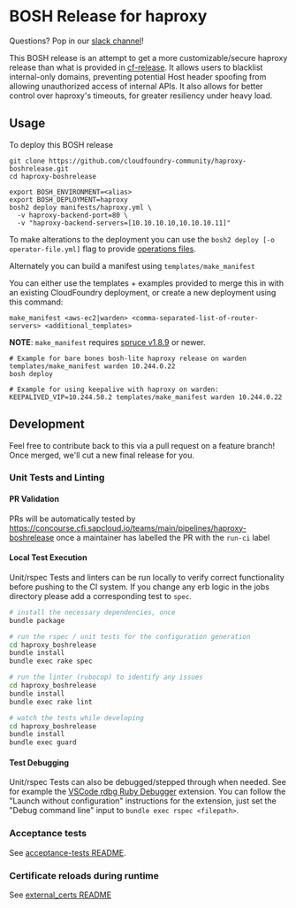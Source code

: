 BOSH Release for haproxy
===========================

Questions? Pop in our [slack channel](https://cloudfoundry.slack.com/messages/haproxy-boshrelease/)!

This BOSH release is an attempt to get a more customizable/secure haproxy release than what
is provided in [cf-release](https://github.com/cloudfoundry/cf-release). It allows users to
blacklist internal-only domains, preventing potential Host header spoofing from allowing
unauthorized access of internal APIs. It also allows for better control over haproxy's
timeouts, for greater resiliency under heavy load.

Usage
-----

To deploy this BOSH release

```
git clone https://github.com/cloudfoundry-community/haproxy-boshrelease.git
cd haproxy-boshrelease

export BOSH_ENVIRONMENT=<alias>
export BOSH_DEPLOYMENT=haproxy
bosh2 deploy manifests/haproxy.yml \
  -v haproxy-backend-port=80 \
  -v "haproxy-backend-servers=[10.10.10.10,10.10.10.11]"
```

To make alterations to the deployment you can use the `bosh2 deploy [-o operator-file.yml]` flag to provide [operations files](https://bosh.io/docs/cli-ops-files.html).

Alternately you can build a manifest using `templates/make_manifest`

You can either use the templates + examples provided to merge this in with an existing CloudFoundry
deployment, or create a new deployment using this command:

```
make_manifest <aws-ec2|warden> <comma-separated-list-of-router-servers> <additional_templates>
```

**NOTE**: `make_manifest` requires [spruce v1.8.9](https://github.com/geofffranks/spruce) or newer.

```
# Example for bare bones bosh-lite haproxy release on warden
templates/make_manifest warden 10.244.0.22
bosh deploy

# Example for using keepalive with haproxy on warden:
KEEPALIVED_VIP=10.244.50.2 templates/make_manifest warden 10.244.0.22
```

## Development

Feel free to contribute back to this via a pull request on a feature branch! Once merged, we'll
cut a new final release for you.

### Unit Tests and Linting

#### PR Validation
PRs will be automatically tested by https://concourse.cfi.sapcloud.io/teams/main/pipelines/haproxy-boshrelease once a maintainer has labelled the PR with the `run-ci` label

#### Local Test Execution
Unit/rspec Tests and linters can be run locally to verify correct functionality before pushing to the CI system.
If you change any erb logic in the jobs directory please add a corresponding test to `spec`.

```bash
# install the necessary dependencies, once
bundle package
```

```bash
# run the rspec / unit tests for the configuration generation
cd haproxy_boshrelease
bundle install
bundle exec rake spec
```

```bash
# run the linter (rubocop) to identify any issues
cd haproxy_boshrelease
bundle install
bundle exec rake lint
```

```bash
# watch the tests while developing
cd haproxy_boshrelease
bundle install
bundle exec guard
```

#### Test Debugging
Unit/rspec Tests can also be debugged/stepped through when needed. See for example the [VSCode rdbg Ruby Debugger](https://marketplace.visualstudio.com/items?itemName=KoichiSasada.vscode-rdbg) extension. You can follow the "Launch without configuration" instructions for the extension, just set the "Debug command line" input to `bundle exec rspec <filepath>`.

### Acceptance tests

See [acceptance-tests README](/acceptance-tests/README.md).

### Certificate reloads during runtime

See [external_certs README](/docs/external_certs.md)
